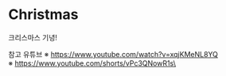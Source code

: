 # Christmas
크리스마스 기녕!

참고 유튜브
※ https://www.youtube.com/watch?v=xqjKMeNL8YQ <br/>
※ https://www.youtube.com/shorts/vPc3QNowR1s\ <br/>
